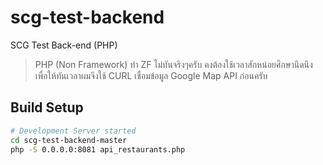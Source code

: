 # scg-test-backend
SCG Test Back-end (PHP)

> PHP (Non Framework) ทำ ZF ไม่ทันจริงๆครับ คงต้องใช้เวลาสักหน่อยศึกษานึดนึง เพื่อให้ทันเวลาผมจึงใช้ CURL เชื่อมข้อมูล Google Map API ก่อนครับ

## Build Setup

``` bash
# Development Server started
cd scg-test-backend-master
php -S 0.0.0.0:8081 api_restaurants.php
